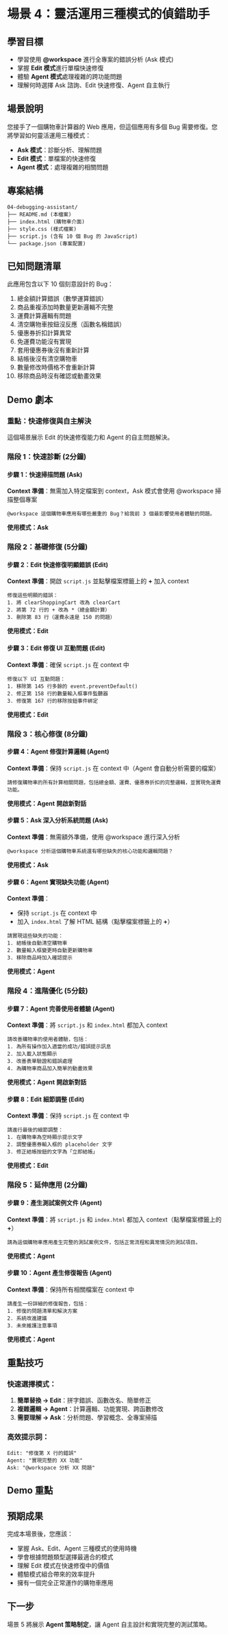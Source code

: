 # 場景 4：靈活運用三種模式的偵錯助手

##  學習目標
- 學習使用 **@workspace** 進行全專案的錯誤分析 (Ask 模式)
- 掌握 **Edit 模式**進行單檔快速修復
- 體驗 **Agent 模式**處理複雜的跨功能問題
- 理解何時選擇 Ask 諮詢、Edit 快速修復、Agent 自主執行

##  場景說明
您接手了一個購物車計算器的 Web 應用，但這個應用有多個 Bug 需要修復。您將學習如何靈活運用三種模式：
- **Ask 模式**：診斷分析、理解問題
- **Edit 模式**：單檔案的快速修復
- **Agent 模式**：處理複雜的相關問題

##  專案結構
```
04-debugging-assistant/
├── README.md (本檔案)
├── index.html (購物車介面)
├── style.css (樣式檔案) 
├── script.js (含有 10 個 Bug 的 JavaScript)
└── package.json (專案配置)
```

##  已知問題清單
此應用包含以下 10 個刻意設計的 Bug：
1. 總金額計算錯誤（數學運算錯誤）
2. 商品重複添加時數量更新邏輯不完整
3. 運費計算邏輯有問題
4. 清空購物車按鈕沒反應（函數名稱錯誤）
5. 優惠券折扣計算異常
6. 免運費功能沒有實現
7. 套用優惠券後沒有重新計算
8. 結帳後沒有清空購物車
9. 數量修改時價格不會重新計算
10. 移除商品時沒有確認或動畫效果

##  Demo 劇本

###  **重點：快速修復與自主解決**
這個場景展示 Edit 的快速修復能力和 Agent 的自主問題解決。

### 階段 1：快速診斷 (2分鐘)

#### 步驟 1：快速掃描問題 (Ask)
 **Context 準備**：無需加入特定檔案到 context，Ask 模式會使用 @workspace 掃描整個專案

```
@workspace 這個購物車應用有哪些嚴重的 Bug？給我前 3 個最影響使用者體驗的問題。
```
 **使用模式：Ask**


### 階段 2：基礎修復 (5分鐘)

#### 步驟 2：Edit 快速修復明顯錯誤 (Edit)
 **Context 準備**：開啟 `script.js` 並點擊檔案標籤上的 **+** 加入 context

```
修復這些明顯的錯誤：
1. 將 clearShoppingCart 改為 clearCart
2. 將第 72 行的 + 改為 *（總金額計算）
3. 刪除第 83 行（運費永遠是 150 的問題）
```
 **使用模式：Edit**


#### 步驟 3：Edit 修復 UI 互動問題 (Edit)
 **Context 準備**：確保 `script.js` 在 context 中

```
修復以下 UI 互動問題：
1. 移除第 145 行多餘的 event.preventDefault()
2. 修正第 158 行的數量輸入框事件監聽器
3. 修復第 167 行的移除按鈕事件綁定
```
 **使用模式：Edit**


### 階段 3：核心修復 (8分鐘)

#### 步驟 4：Agent 修復計算邏輯 (Agent)
 **Context 準備**：保持 `script.js` 在 context 中（Agent 會自動分析需要的檔案）

```
請修復購物車的所有計算相關問題，包括總金額、運費、優惠券折扣的完整邏輯，並實現免運費功能。
```
 **使用模式：Agent**
 **開啟新對話**


#### 步驟 5：Ask 深入分析系統問題 (Ask)
 **Context 準備**：無需額外準備，使用 @workspace 進行深入分析

```
@workspace 分析這個購物車系統還有哪些缺失的核心功能和邏輯問題？
```
 **使用模式：Ask**


#### 步驟 6：Agent 實現缺失功能 (Agent)
 **Context 準備**：
- 保持 `script.js` 在 context 中
- 加入 `index.html` 了解 HTML 結構（點擊檔案標籤上的 **+**）

```
請實現這些缺失的功能：
1. 結帳後自動清空購物車
2. 數量輸入框變更時自動更新購物車
3. 移除商品時加入確認提示
```
 **使用模式：Agent**


### 階段 4：進階優化 (5分鈘)

#### 步驟 7：Agent 完善使用者體驗 (Agent)
 **Context 準備**：將 `script.js` 和 `index.html` 都加入 context

```
請改善購物車的使用者體驗，包括：
1. 為所有操作加入適當的成功/錯誤提示訊息
2. 加入載入狀態顯示
3. 改善表單驗證和錯誤處理
4. 為購物車商品加入簡單的動畫效果
```
 **使用模式：Agent**
 **開啟新對話**


#### 步驟 8：Edit 細節調整 (Edit)
 **Context 準備**：保持 `script.js` 在 context 中

```
請進行最後的細節調整：
1. 在購物車為空時顯示提示文字
2. 調整優惠券輸入框的 placeholder 文字
3. 修正結帳按鈕的文字為「立即結帳」
```
 **使用模式：Edit**


### 階段 5：延伸應用 (2分鐘)

#### 步驟 9：產生測試案例文件 (Agent)
 **Context 準備**：將 `script.js` 和 `index.html` 都加入 context（點擊檔案標籤上的 **+**）

```
請為這個購物車應用產生完整的測試案例文件，包括正常流程和異常情況的測試項目。
```
 **使用模式：Agent**


#### 步驟 10：Agent 產生修復報告 (Agent)
 **Context 準備**：保持所有相關檔案在 context 中

```
請產生一份詳細的修復報告，包括：
1. 修復的問題清單和解決方案
2. 系統改進建議
3. 未來維護注意事項
```
 **使用模式：Agent**


##  重點技巧

###  快速選擇模式：
1. **簡單替換 → Edit**：拼字錯誤、函數改名、簡單修正
2. **複雜邏輯 → Agent**：計算邏輯、功能實現、跨函數修改
3. **需要理解 → Ask**：分析問題、學習概念、全專案掃描

###  高效提示詞：
```
Edit: "修復第 X 行的錯誤"
Agent: "實現完整的 XX 功能"
Ask: "@workspace 分析 XX 問題"
```


##  Demo 重點



##  預期成果
完成本場景後，您應該：
-  掌握 Ask、Edit、Agent 三種模式的使用時機
-  學會根據問題類型選擇最適合的模式
-  理解 Edit 模式在快速修復中的價值
-  體驗模式組合帶來的效率提升
-  擁有一個完全正常運作的購物車應用

##  下一步
場景 5 將展示 **Agent 策略制定**，讓 Agent 自主設計和實現完整的測試策略。